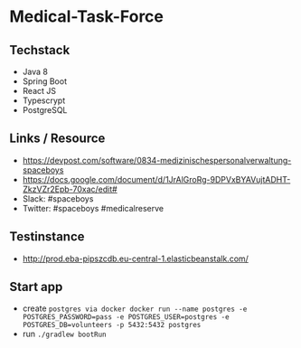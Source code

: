 # Medical-Task-Force

## Techstack
* Java 8
* Spring Boot
* React JS
* Typescrypt
* PostgreSQL

## Links / Resource
* https://devpost.com/software/0834-medizinischespersonalverwaltung-spaceboys
* https://docs.google.com/document/d/1JrAlGroRg-9DPVxBYAVujtADHT-ZkzVZr2Epb-70xac/edit#
* Slack: #spaceboys
* Twitter: #spaceboys #medicalreserve

## Testinstance
* http://prod.eba-pipszcdb.eu-central-1.elasticbeanstalk.com/

## Start app
* create `postgres via docker docker run --name postgres -e POSTGRES_PASSWORD=pass -e POSTGRES_USER=postgres -e POSTGRES_DB=volunteers -p 5432:5432 postgres`
* run `./gradlew bootRun`
